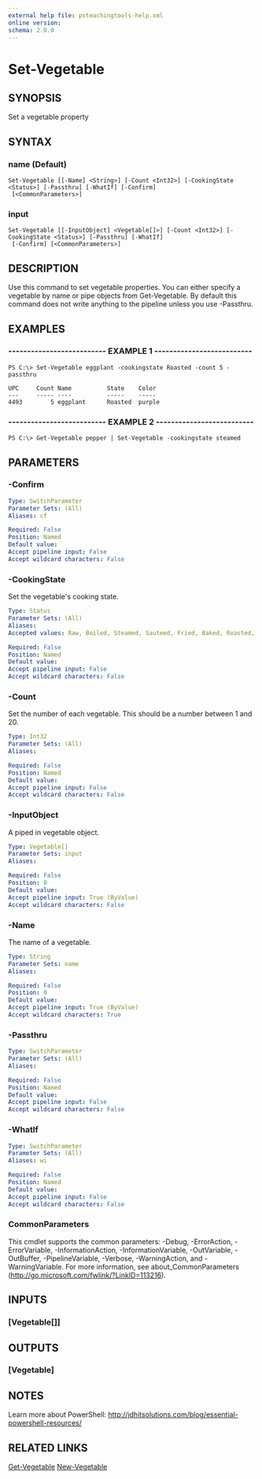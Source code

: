 ```yaml
---
external help file: psteachingtools-help.xml
online version: 
schema: 2.0.0
---
```


# Set-Vegetable
## SYNOPSIS
Set a vegetable property
## SYNTAX

### name (Default)
```
Set-Vegetable [[-Name] <String>] [-Count <Int32>] [-CookingState <Status>] [-Passthru] [-WhatIf] [-Confirm]
 [<CommonParameters>]
```

### input
```
Set-Vegetable [[-InputObject] <Vegetable[]>] [-Count <Int32>] [-CookingState <Status>] [-Passthru] [-WhatIf]
 [-Confirm] [<CommonParameters>]
```

## DESCRIPTION
Use this command to set vegetable properties. You can either specify a vegetable 
by name or pipe objects from Get-Vegetable. By default this command does not write
anything to the pipeline unless you use -Passthru.
## EXAMPLES

### -------------------------- EXAMPLE 1 --------------------------
```
PS C:\> Set-Vegetable eggplant -cookingstate Roasted -count 5 -passthru

UPC     Count Name          State    Color     
---     ----- ----          -----    -----     
4493        5 eggplant      Roasted  purple
```

### -------------------------- EXAMPLE 2 --------------------------
```
PS C:\> Get-Vegetable pepper | Set-Vegetable -cookingstate steamed
```

## PARAMETERS

### -Confirm
```yaml
Type: SwitchParameter
Parameter Sets: (All)
Aliases: cf

Required: False
Position: Named
Default value: 
Accept pipeline input: False
Accept wildcard characters: False
```

### -CookingState
Set the vegetable's cooking state.

```yaml
Type: Status
Parameter Sets: (All)
Aliases: 
Accepted values: Raw, Boiled, Steamed, Sauteed, Fried, Baked, Roasted, Grilled

Required: False
Position: Named
Default value: 
Accept pipeline input: False
Accept wildcard characters: False
```

### -Count
Set the number of each vegetable. This should be a number between 1 and 20.

```yaml
Type: Int32
Parameter Sets: (All)
Aliases: 

Required: False
Position: Named
Default value: 
Accept pipeline input: False
Accept wildcard characters: False
```

### -InputObject
A piped in vegetable object.

```yaml
Type: Vegetable[]
Parameter Sets: input
Aliases: 

Required: False
Position: 0
Default value: 
Accept pipeline input: True (ByValue)
Accept wildcard characters: False
```

### -Name
The name of a vegetable.

```yaml
Type: String
Parameter Sets: name
Aliases: 

Required: False
Position: 0
Default value: 
Accept pipeline input: True (ByValue)
Accept wildcard characters: True
```

### -Passthru
```yaml
Type: SwitchParameter
Parameter Sets: (All)
Aliases: 

Required: False
Position: Named
Default value: 
Accept pipeline input: False
Accept wildcard characters: False
```

### -WhatIf
```yaml
Type: SwitchParameter
Parameter Sets: (All)
Aliases: wi

Required: False
Position: Named
Default value: 
Accept pipeline input: False
Accept wildcard characters: False
```

### CommonParameters
This cmdlet supports the common parameters: -Debug, -ErrorAction, -ErrorVariable, -InformationAction, -InformationVariable, -OutVariable, -OutBuffer, -PipelineVariable, -Verbose, -WarningAction, and -WarningVariable. For more information, see about_CommonParameters (http://go.microsoft.com/fwlink/?LinkID=113216).
## INPUTS

### [Vegetable[]]

## OUTPUTS

### [Vegetable]

## NOTES
Learn more about PowerShell:
http://jdhitsolutions.com/blog/essential-powershell-resources/
## RELATED LINKS

[Get-Vegetable]()
[New-Vegetable]()

